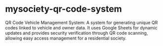 # mysociety-qr-code-system
QR Code Vehicle Management System: A system for generating unique QR codes linked to vehicle and owner data. It uses Google Sheets for dynamic updates and provides security verification through QR code scanning, allowing easy access management for a residential society.
